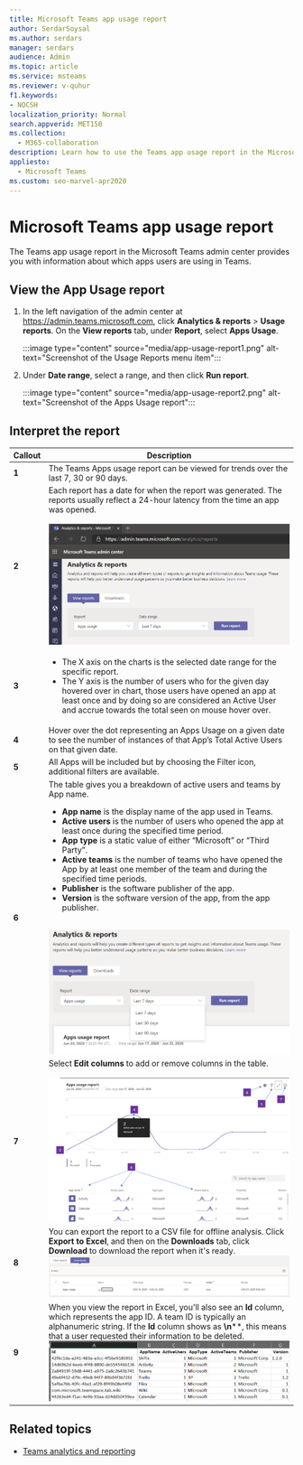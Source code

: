 ```yaml
---
title: Microsoft Teams app usage report
author: SerdarSoysal
ms.author: serdars
manager: serdars
audience: Admin
ms.topic: article
ms.service: msteams
ms.reviewer: v-quhur
f1.keywords:
- NOCSH
localization_priority: Normal
search.appverid: MET150
ms.collection: 
  - M365-collaboration
description: Learn how to use the Teams app usage report in the Microsoft Teams admin center.
appliesto: 
  - Microsoft Teams
ms.custom: seo-marvel-apr2020
---
```


# Microsoft Teams app usage report

The Teams app usage report in the Microsoft Teams admin center provides you with information about which apps users are using in Teams.  

## View the App Usage report

1.  In the left navigation of the admin center at <https://admin.teams.microsoft.com>, click **Analytics & reports** \> **Usage reports**. On the **View reports** tab, under **Report**, select **Apps Usage**.

     :::image type="content" source="media/app-usage-report1.png" alt-text="Screenshot of the Usage Reports menu item":::

2.  Under **Date range**, select a range, and then click **Run report**.

      :::image type="content" source="media/app-usage-report2.png" alt-text="Screenshot of the Apps Usage report":::

## Interpret the report

|Callout |Description  |
|--------|-------------|
|**1**   |The Teams Apps usage report can be viewed for trends over the last 7, 30 or 90 days. |
|**2**   |Each report has a date for when the report was generated. The reports usually reflect a 24-hour latency from the time an app was opened. <br><br>![Screenshot of the Apps Usage report showing date ranges](media/app-usage-report3.png)|
|**3**    | <ul><li>The X axis on the charts is the selected date range for the specific report.</li><li>The Y axis is the number of users who for the given day hovered over in chart, those users have opened an app at least once and by doing so are considered an Active User and accrue towards the total seen on mouse hover over.</li></ul>|
|**4**   |Hover over the dot representing an Apps Usage on a given date to see the number of instances of that App’s Total Active Users on that given date.  |
|**5**   |All Apps will be included but by choosing the Filter icon, additional filters are available.  |
|**6**   |The table gives you a breakdown of active users and teams by App name.<br><ul><li>**App name** is the display name of the app used in Teams.</li><li>**Active users** is the number of users who opened the app at least once during the specified time period.</li><li>**App type** is a static value of either “Microsoft” or “Third Party”.</li><li>**Active teams** is the number of teams who have opened the App by at least one member of the team and during the specified time periods.</li><li>**Publisher** is the software publisher of the app.</li><li>**Version** is the software version of the app, from the app publisher.</li></ul><br>![Screenshot of an Apps Usage report](media/app-usage-report4.png)  |
|**7**  |Select **Edit columns** to add or remove columns in the table.<br><br>![Screenshot of the Edit columns page](media/app-usage-report5.png)  |
|**8**  |You can export the report to a CSV file for offline analysis. Click **Export to Excel**, and then on the **Downloads** tab, click **Download** to download the report when it's ready.<br>![Screenshot of Downloads page](media/app-usage-report7.png)  |
|**9**   |When you view the report in Excel, you'll also see an **Id** column, which represents the app ID. A team ID is typically an alphanumeric string. If the **Id** column shows as **\n****, this means that a user requested their information to be deleted.<br>![Screenshot of the downloaded Excel report](media/app-usage-report8.png)  |

## Related topics

- [Teams analytics and reporting](teams-reporting-reference.md)